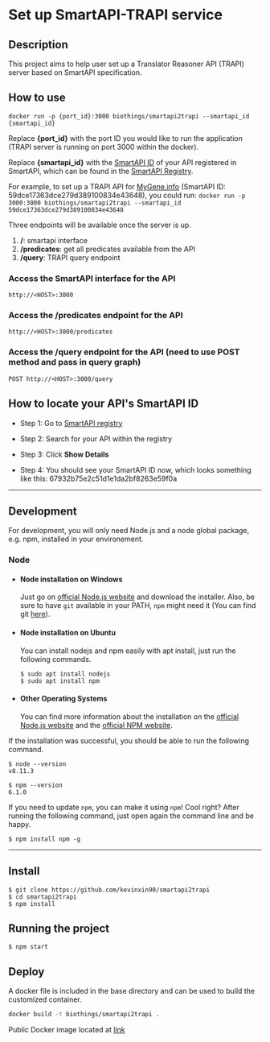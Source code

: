 # Set up SmartAPI-TRAPI service


## Description

This project aims to help user set up a Translator Reasoner API (TRAPI) server based on SmartAPI specification.

## How to use

`docker run -p {port_id}:3000 biothings/smartapi2trapi --smartapi_id {smartapi_id}`

Replace **{port_id}** with the port ID you would like to run the application (TRAPI server is running on port 3000 within the docker).

Replace **{smartapi_id}** with the [SmartAPI ID](#how-to-locate-your-apis-smartapi-id) of your API registered in SmartAPI, which can be found in the [SmartAPI Registry](https://smart-api.info/registry).

For example, to set up a TRAPI API for [MyGene.info](https://smart-api.info/ui/59dce17363dce279d389100834e43648) (SmartAPI ID: 59dce17363dce279d389100834e43648), you could run:
`docker run -p 3000:3000 biothings/smartapi2trapi --smartapi_id 59dce17363dce279d389100834e43648`

Three endpoints will be available once the server is up.

1. **/**: smartapi interface
2. **/predicates**: get all predicates available from the API
3. **/query**: TRAPI query endpoint

### Access the SmartAPI interface for the API

`http://<HOST>:3000`

### Access the /predicates endpoint for the API

`http://<HOST>:3000/predicates`

### Access the /query endpoint for the API (need to use POST method and pass in query graph)

`POST http://<HOST>:3000/query`

## How to locate your API's SmartAPI ID

* Step 1: Go to [SmartAPI registry](https://smart-api.info/registry)

* Step 2: Search for your API within the registry

* Step 3: Click **Show Details**

* Step 4: You should see your SmartAPI ID now, which looks something like this:  67932b75e2c51d1e1da2bf8263e59f0a


---
## Development

For development, you will only need Node.js and a node global package, e.g. npm, installed in your environement.

### Node

- #### Node installation on Windows

  Just go on [official Node.js website](https://nodejs.org/) and download the installer.
Also, be sure to have `git` available in your PATH, `npm` might need it (You can find git [here](https://git-scm.com/)).

- #### Node installation on Ubuntu

  You can install nodejs and npm easily with apt install, just run the following commands.

      $ sudo apt install nodejs
      $ sudo apt install npm

- #### Other Operating Systems
  You can find more information about the installation on the [official Node.js website](https://nodejs.org/) and the [official NPM website](https://npmjs.org/).

If the installation was successful, you should be able to run the following command.

    $ node --version
    v8.11.3

    $ npm --version
    6.1.0

If you need to update `npm`, you can make it using `npm`! Cool right? After running the following command, just open again the command line and be happy.

    $ npm install npm -g


---

## Install

    $ git clone https://github.com/kevinxin90/smartapi2trapi
    $ cd smartapi2trapi
    $ npm install


## Running the project

    $ npm start



## Deploy

A docker file is included in the base directory and can be used to build the customized container.

```bash
docker build -t biothings/smartapi2trapi .
```

Public Docker image located at [link](https://hub.docker.com/repository/docker/biothings/smartapi2trapi)
